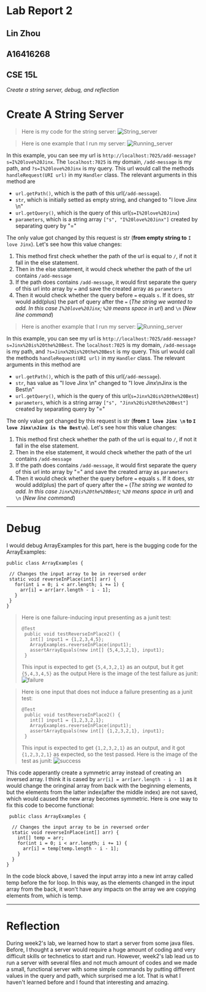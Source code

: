 # Lab Report 2
## Lin Zhou
## A16416268
## CSE 15L
*Create a string server, debug, and reflection*

# Create A String Server
>Here is my code for the string server:
>![String_server](Code_string_server.png)

>Here is one example that I run my server:
>![Running_server](I_love_Jinx.png)

In this example, you can see my url is `http://localhost:7025/add-message?s=I%20love%20Jinx`. The `localhost:7025` is my domain, `/add-message` is my path, and
`?s=I%20love%20Jinx` is my query.
This url would call the methods `handleRequest(URI url)` in my `Handler` class. The relevant arguments in this method are

* `url.getPath()`, which is the path of this url(`/add-message`).
* `str`, which is initially setted as empty string, and changed to "I love Jinx \n"
* `url.getQuery()`, which is the query of this url(`s=I%20love%20Jinx`)
* `parameters`, which is a string array `["s", "I%20love%20Jinx"]` created by separating query by "="

The only value got changed by this request is str (**from empty string to** `I love Jinx`). Let's see how this value changes:
1. This method first check whether the path of the url is equal to `/`, if not it fall in the else statement.
2. Then in the else statement, it would check whether the path of the url contains `/add-message` 
3. If the path does contains `/add-message`, it would first separate the query of this url into array by `=` and save the created array as `parameters`
4. Then it would check whether the query before `=` equals `s`. If it does, str would add(plus) the part of query after the `=` (*The string we wanted to add. In this case `I%20love%20Jinx`; `%20` means space in url*)
 and `\n` (*New line command*)
 
 
>Here is another example that I run my server:
>![Running_server](Jinx_is_the_best.png)

In this example, you can see my url is `http://localhost:7025/add-message?s=Jinx%20is%20the%20Best`. The `localhost:7025` is my domain, `/add-message` is my path, and
`?s=Jinx%20is%20the%20Best` is my query.
This url would call the methods `handleRequest(URI url)` in my `Handler` class. The relevant arguments in this method are

* `url.getPath()`, which is the path of this url(`/add-message`).
* `str`, has value as "I love Jinx \n" changed to "I love Jinx\nJinx is the Best\n"
* `url.getQuery()`, which is the query of this url(`s=Jinx%20is%20the%20Best`)
* `parameters`, which is a string array `["s", "Jinx%20is%20the%20Best"]` created by separating query by "="

The only value got changed by this request is str (**from `I love Jinx \n` to `I love Jinx\nJinx is the Best\n`**). Let's see how this value changes:
1. This method first check whether the path of the url is equal to `/`, if not it fall in the else statement.
2. Then in the else statement, it would check whether the path of the url contains `/add-message` 
3. If the path does contains `/add-message`, it would first separate the query of this url into array by "=" and save the created array as `parameters`
4. Then it would check whether the query before `=` equals `s`. If it does, str would add(plus) the part of query after the `=` (*The string we wanted to add. In this case `Jinx%20is%20the%20Best`; `%20` means space in url*)
 and `\n` (*New line command*)
 
 
 ---
 # Debug
 I would debug ArrayExamples for this part, here is the bugging code for the ArrayExamples:
 ```
 public class ArrayExamples {

  // Changes the input array to be in reversed order
  static void reverseInPlace(int[] arr) {
    for(int i = 0; i < arr.length; i += 1) {
      arr[i] = arr[arr.length - i - 1];
    }
  }
}
 ```
 
> Here is one failure-inducing input presenting as a junit test:
> ```
> @Test
>  public void testReverseInPlace2() {
>    int[] input1 = {1,2,3,4,5};
>    ArrayExamples.reverseInPlace(input1);
>    assertArrayEquals(new int[] {5,4,3,2,1}, input1);
>  }
> ```
> This input is expected to get `{5,4,3,2,1}` as an output, but it get `{5,4,3,4,5}` as the output
> Here is the image of the test failure as junit:
> ![failure](fail_code.png)

> Here is one input that does not induce a failure presenting as a junit test:
> ```
> @Test
>  public void testReverseInPlace2() {
>    int[] input1 = {1,2,3,2,1};
>    ArrayExamples.reverseInPlace(input1);
>    assertArrayEquals(new int[] {1,2,3,2,1}, input1);
>  }
> ```
> This input is expected to get `{1,2,3,2,1}` as an output, and it got `{1,2,3,2,1}` as expected, so the test passed.
> Here is the image of the test as junit:
> ![success](success_code.png)

This code apperantly create a symmetric array instead of creating an inversed array. I think it is cased by `arr[i] = arr[arr.length - i - 1]` as it would change the oringinal array from back with the beginning elements, but the elements from the latter index(after the middle index) are not saved, which would caused the new array becomes symmetric.
Here is one way to fix this code to become functional:
```
 public class ArrayExamples {

  // Changes the input array to be in reversed order
  static void reverseInPlace(int[] arr) {
    int[] temp = arr;
    for(int i = 0; i < arr.length; i += 1) {
      arr[i] = temp[temp.length - i - 1];
    }
  }
}
```
In the code block above, I saved the input array into a new int array called temp before the for loop. In this way, as the elements changed in the input array from the back, it won't have any impacts on the array we are copying elements from, which is temp. 

 ---
 # Reflection
 During week2's lab, we learned how to start a server from some java files. Before, I thought a server would require a huge amount of coding and very difficult skills or technetics to start and run. However, week2's lab lead us to run a server with several files and not much amount of codes and we made a small, functional server with some simple commands by putting different values in the query and path, which surprised me a lot. That is what I haven't learned before and I found that interesting and amazing.
